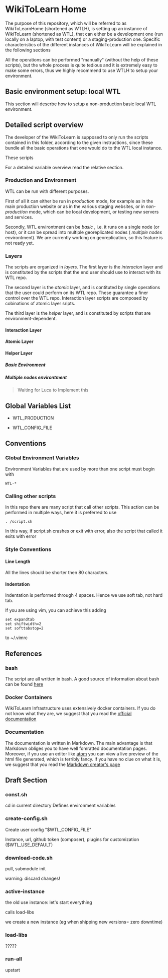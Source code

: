  WikiToLearn Home
==================

The purpose of this repository, which will be referred to as WikiToLearnHome
(shortened as WTLH), is setting up an instance of WikiToLearn (shortened as
WTL), that can either be a development one (run locally on a laptop, with test
content) or a staging-production one.
Specific characteristics of the different instances of WikiToLearn will be
explained in the following sections

All the operations can be performed "manually" (without the help of these
scripts), but the whole process is quite tedious and it is extremely easy to
make some errors, thus we highly recommend to use WTLH to setup your
environment.

Basic environment setup: local WTL
----------------------------------

This section will descrbe how to setup a non-production basic local WTL
environment.

Detailed script overview
------------------------

The developer of the WikiToLearn is supposed to only run the scripts contained
in this folder, according to the given instructions, since these bundle all the
basic operations that one would do to the WTL local instance.

These scripts 

For a detailed variable overview read the relative section.

### Production and Environment

WTL can be run with different purposes.

First of all it can either be run in
*production* mode, for example as in the main production website or as in
the various staging websites, or in *non-production* mode, which can be local
development, or testing new servers and services.

Secondly, WTL environtment can be *basic* , i.e. it runs on a single node (or
host), or it can be spread into multiple georeplicated nodes ( *multiple nodes*
environtment).
We are currently working on georeplication, so this feature is not ready yet.

### Layers

The scripts are organized in *layers*. The first layer is the *interacion* layer
and is constituted by the scripts that the end user should use to interact with
its WTL repo.

The second layer is the *atomic* layer, and is contituted by single operations
that the user could perform on its WTL repo. These guarantee a finer control
over the WTL repo. Interaction layer scripts are composed by cobinations of
atomic layer sripts.

The third layer is the *helper* layer, and is constituted by scripts that
are environment-dependent.

#### Interaction Layer

#### Atomic Layer

#### Helper Layer

##### Basic Environment

##### Multiple nodes environtment

> Waiting for Luca to Implement this

Global Variables List
---------------------

* WTL_PRODUCTION

* WTL_CONFIG_FILE

Conventions
-----------

### Global Environment Variables

Environment Variables that are used by more than one script must begin with

    WTL-*

### Calling other scripts

In this repo there are many script that call other scripts. This action can be
performed in multiple ways, here it is preferred to use

    . /script.sh

In this way, if script.sh crashes or exit with error, also the script that
called it exits with error

### Style Conventions

#### Line Length

All the lines should be shorter then 80 characters.

#### Indentation

Indentation is performed through 4 spaces. Hence we use soft tab, not hard tab.

If you are using vim, you can achieve this adding

    set expandtab
    set shiftwidth=2
    set softtabstop=2

to ~/.vimrc

## References

### bash

The script are all written in bash. A good source of information about bash can
be found [here][1]

### Docker Containers

WikiToLearn Infrastructure uses extensively docker containers. If you do not
know what they are, we suggest that you read the [official documentation][2]

### Documentation

The documentation is written in Markdown. The main advantage is that Markdown
obliges you to have well fomratted documentation pages. Moreover, if you use
an editor like [atom][4] you can view a live preview of the html file generated,
which is terribly fancy.
If you have no clue on what it is,
we suggest that you read the [Markdown creator's page][3]

[1]: http://tldp.org/guides.html "The Linux documentaion Project"
[2]: https://docs.docker.com/ "Docker Documentation"
[3]: https://daringfireball.net/projects/markdown/ "Markdown Creator's Page"
[4]: https://atom.io "Atom, by Github"

Draft Section
-------------

### const.sh

cd in current directory
Defines environment variables

### create-config.sh

Create user config "$WTL\_CONFIG\_FILE"

Instance, url, github token (composer), plugins for
customization  ($WTL\_USE\_DEFAULT)

### download-code.sh

pull, submodule init

warning: discard changes!

### active-instance

the old use instance: let's start everything

calls load-libs

we create a new instance (eg when shipping new versions= zero downtime)

### load-libs

?????

### run-all

upstart
